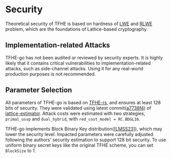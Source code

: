 # Security
Theoretical security of TFHE is based on hardness of [LWE](https://en.wikipedia.org/wiki/Learning_with_errors) and [RLWE](https://en.wikipedia.org/wiki/Ring_learning_with_errors) problem, which are the foundations of Lattice-based cryptography.

## Implementation-related Attacks
TFHE-go has not been audited or reviewed by security experts. It is highly likely that it contains critical vulnerabilities to implementation-related attacks, such as side-channel attacks. Using it for any real-world production purposes is not recommended.

## Parameter Selection
All parameters of TFHE-go is based on [TFHE-rs](https://github.com/zama-ai/tfhe-rs), and ensures at least 128 bits of security. They were validated using latest commit([a7738f4](https://github.com/malb/lattice-estimator/tree/a7738f4cf9d985bf7d7e063320d8e0763daf6ac8)) of [lattice-estimator](https://github.com/malb/lattice-estimator). Attack costs were estimated with two strategies, `primal_usvp` and `dual_hybrid`, with `red_cost_model = RC.BDGL16`.

TFHE-go implements Block Binary Key distribution([[LMSS23](https://eprint.iacr.org/2023/958)]), which may lower the security level. Impacted parameters were carefully adjusted following the authors' security estimation to support 128 bit security. To use uniform binary secret keys like the original TFHE scheme, you can set `BlockSize` to 1.
